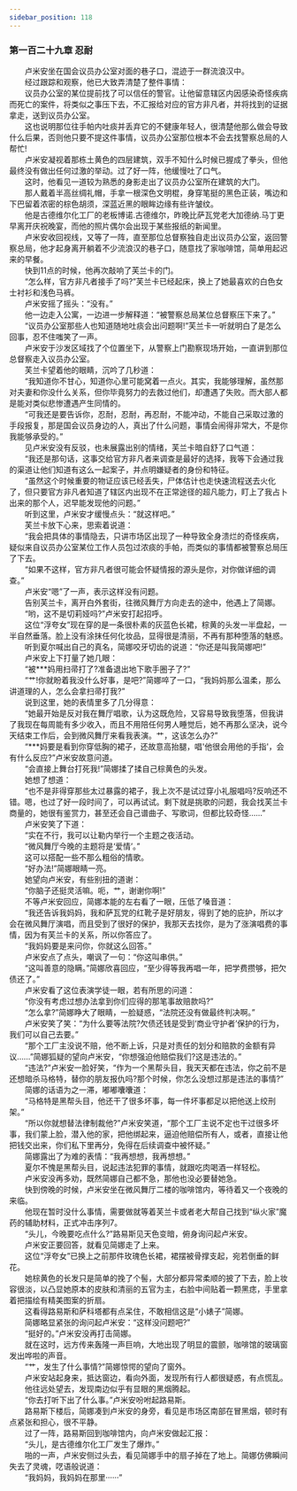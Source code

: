 ```yaml
---
sidebar_position: 118
---
```

### 第一百二十九章 忍耐  


　　卢米安坐在国会议员办公室对面的巷子口，混迹于一群流浪汉中。  
　　经过跟踪和观察，他已大致弄清楚了整件事情：  
　　议员办公室的某位提前找了可以信任的警官。让他留意辖区内因感染奇怪疾病而死亡的案件，将类似之事压下去，不汇报给对应的官方非凡者，并将找到的证据拿走，送到议员办公室。  
　　这也说明那位往手帕内吐痰并丢弃它的不健康年轻人，很清楚他那么做会导致什么后果，否则他只要不提这件事情，议员办公室那位根本不会去找警察总局的人帮忙!  
　　卢米安凝视着那栋土黄色的四层建筑，双手不知什么时候已握成了拳头，但他最终没有做出任何过激的举动。过了好一阵，他缓慢吐了口气。  
　　这时，他看见一道较为熟悉的身影走出了议员办公室所在建筑的大门。  
　　那人戴着半高丝绸礼帽，手拿一根深色文明棍，身穿笔挺的黑色正装，嘴边和下巴留着浓密的棕色胡须，深蓝近黑的眼眸边缘有些许皱纹。  
　　他是古德维尔化工厂的老板博诺.古德维尔，昨晚比萨瓦党老大加德纳.马丁更早离开庆祝晚宴，而他的照片偶尔会出现于某些报纸的新闻里。  
　　卢米安收回视线，又等了一阵，直至那位总督察独自走出议员办公室，返回警察总局，他才起身离开躺着不少流浪汉的巷子口，随意找了家咖啡馆，简单用起迟来的早餐。  
　　快到11点的时候，他再次敲响了芙兰卡的门。  
　　“怎么样，官方非凡者接手了吗?”芙兰卡已经起床，换上了她最喜欢的白色女士衬衫和浅色马裤。  
　　卢米安摇了摇头：“没有。”  
　　他一边走入公寓，一边进一步解释道：“被警察总局某位总督察压下来了。”  
　　“议员办公室那些人也知道随地吐痰会出问题啊!”芙兰卡一听就明白了是怎么回事，忍不住嗤笑了一声。  
　　卢米安于沙发区域找了个位置坐下，从警察上门勘察现场开始，一直讲到那位总督察走入议员办公室。  
　　芙兰卡望着他的眼睛，沉吟了几秒道：  
　　“我知道你不甘心，知道你心里可能窝着一点火。其实，我能够理解，虽然那对夫妻和你没什么关系，但你毕竟努力的去救过他们，却遭遇了失败。而大部人都是能对类似悲惨遭遇产生同情的。  
　　“可我还是要告诉你，忍耐，忍耐，再忍耐，不能冲动，不能自己采取过激的手段报复，那是国会议员身边的人，真出了什么问题，事情会闹得非常大，不是你我能够承受的。”  
　　见卢米安没有反驳，也未展露出别的情绪，芙兰卡暗自舒了口气道：  
　　“我还是那句话，这事交给官方非凡者来调查是最好的选择，我等下会通过我的渠道让他们知道有这么一起案子，并点明嫌疑者的身份和特征。  
　　“虽然这个时候重要的物证应该已经丢失，尸体估计也走快速流程送去火化了，但只要官方非凡者知道了辖区内出现不在正常途径的超凡能力，盯上了我占卜出来的那个人，迟早能发现他的问题。”  
　　听到这里，卢米安才缓慢点头：“就这样吧。”  
　　芙兰卡放下心来，思索着说道：  
　　“我会把具体的事情隐去，只讲市场区出现了一种导致全身溃烂的奇怪疾病，疑似来自议员办公室某位工作人员包过浓痰的手帕，而类似的事情都被警察总局压了下去。  
　　“如果不这样，官方非凡者很可能会怀疑情报的源头是你，对你做详细的调查。”  
　　卢米安“嗯”了一声，表示这样没有问题。  
　　告别芙兰卡，离开白外套街，往微风舞厅方向走去的途中，他遇上了简娜。  
　　“哟，这不是切莉娅吗?”卢米安打起招呼。  
　　这位“浮夸女”现在穿的是一条很朴素的灰蓝色长裙，棕黄的头发一半盘起，一半自然垂落。脸上没有涂抹任何化妆品，显得很是清丽，不再有那种堕落的魅惑。  
　　听到夏尔喊出自己的真名，简娜咬牙切齿的说道：“你还是叫我简娜吧!”  
　　卢米安上下打量了她几眼：  
　　“被***妈用扫帚打了?准备退出地下歌手圈子了?”  
　　“艹!你就盼着我没什么好事，是吧?”简娜啐了一口，“我妈妈那么温柔，那么讲道理的人，怎么会拿扫帚打我?”  
　　说到这里，她的表情里多了几分得意：  
　　“她最开始是反对我在舞厅唱歌，认为这既危险，又容易导致我堕落，但我讲了我现在每周能有多少收入，而且不用陪任何男人睡觉后，她不再那么坚决，说今天结束工作后，会到微风舞厅来看我表演。艹，这该怎么办?”  
　　“***妈要是看到你穿低胸的裙子，还故意高抬腿，唱'他很会用他的手指'，会有什么反应?”卢米安故意问道。  
　　“会直接上舞台打死我!”简娜揉了揉自己棕黄色的头发。  
　　她想了想道：  
　　“也不是非得穿那些太过暴露的裙子，我上次不是试过穿小礼服唱吗?反响还不错。嗯，也过了好一段时间了，可以再试试。剩下就是挑歌的问题，我会找芙兰卡商量的，她很有鉴赏力，甚至还会自己谱曲子、写歌词，但都比较奇怪……”  
　　卢米安笑了下道：  
　　“实在不行，我可以让勒内举行一个主题之夜活动。  
　　“微风舞厅今晚的主题将是‘爱情’。”  
　　这可以搭配一些不那么粗俗的情歌。  
　　“好办法!”简娜眼睛一亮。  
　　她望向卢米安，有些别扭的道谢：  
　　“你脑子还挺灵活嘛。呃，艹，谢谢你啊!”  
　　不等卢米安回应，简娜本能的左右看了一眼，压低了嗓音道：  
　　“我还告诉我妈妈，我和萨瓦党的红靴子是好朋友，得到了她的庇护，所以才会在微风舞厅演唱，而且受到了很好的保护，我那天去找你，是为了涨演唱费的事情，因为有芙兰卡的关系，所以你答应了。  
　　“我妈妈要是来问你，你就这么回答。”  
　　卢米安点了点头，嘲讽了一句：“你这叫串供。”  
　　“这叫善意的隐瞒。”简娜欣喜回应，“至少得等我再唱一年，把学费攒够，把欠债还了。”  
　　卢米安看了这位表演学徒一眼，若有所思的问道：  
　　“你没有考虑过想办法拿到你们应得的那笔事故赔款吗?”  
　　“怎么拿?”简娜睁大了眼睛，一脸疑惑，“法院还没有做最终判决啊。”  
　　卢米安笑了笑：“为什么要等法院?欠债还钱是受到‘商业守护者’保护的行为，我们可以自己去要。”  
　　“那个工厂主没说不赔，他不断上诉，只是对责任的划分和赔款的金额有异议……”简娜狐疑的望向卢米安，“你想强迫他赔偿我们?这是违法的。”  
　　“违法?”卢米安一脸好笑，“作为一个黑帮头目，我天天都在违法，你之前不是还想暗杀马格特，替你的朋友报仇吗?那个时候，你怎么没想过那是违法的事情?”  
　　简娜的话语为之一滞，嘟嘟囔囔道：  
　　“马格特是黑帮头目，他还干了很多坏事，每一件坏事都足以把他送上绞刑架。”  
　　“所以你就想替法律制裁他?”卢米安笑道，“那个工厂主说不定也干过很多坏事，我们蒙上脸，潜入他的家，把他绑起来，逼迫他赔偿所有人，或者，直接让他把钱交出来，你们私下里再分，免得在后续调查中被怀疑。”  
　　简娜露出了为难的表情：“我再想想，我再想想。”  
　　夏尔不愧是黑帮头目，说起违法犯罪的事情，就跟吃肉喝酒一样轻松。  
　　卢米安没再多劝，既然简娜自己都不急，那他也没必要替她急。  
　　快到傍晚的时候，卢米安坐在微风舞厅二楼的咖啡馆内，等待着又一个夜晚的来临。  
　　他现在暂时没什么事情，需要做就等着芙兰卡或者老大帮自己找到“纵火家”魔药的辅助材料，正式冲击序列7。  
　　“头儿，今晚要吃点什么?”路易斯见天色变暗，俯身询问起卢米安。  
　　卢米安正要回答，就看见简娜走了上来。  
　　这位“浮夸女”已换上之前那件玫瑰色长裙，裙摆被骨撑支起，宛若倒垂的鲜花。  
　　她棕黄色的长发只是简单的挽了个髻，大部分都异常柔顺的披了下去，脸上妆容很淡，以凸显她原本的皮肤和清丽的五官为主，右脸中间贴着一颗黑痣，手里拿着把描绘有精美图案的折扇。  
　　这看得路易斯和萨科塔都有点呆住，不敢相信这是“小婊子”简娜。  
　　简娜略显紧张的询问起卢米安：“这样没问题吧?”  
　　“挺好的。”卢米安没再打击简娜。  
　　就在这时，远方传来轰隆一声巨响，大地出现了明显的震颤，咖啡馆的玻璃窗发出哗啦的声音。  
　　“艹，发生了什么事情?”简娜惊愕的望向了窗外。  
　　卢米安站起身来，抵达窗边，看向外面，发现所有行人都很疑惑，有点慌乱。  
　　他往远处望去，发现南边似乎有显眼的黑烟腾起。  
　　“你去打听下出了什么事。”卢米安吩咐起路易斯。  
　　路易斯下楼后，简娜凑到卢米安的身旁，看见是市场区南部在冒黑烟，顿时有点紧张和担心，很不平静。  
　　过了一阵，路易斯回到咖啡馆内，向卢米安做起汇报：  
　　“头儿，是古德维尔化工厂发生了爆炸。”  
　　啪的一声，卢米安侧过头去，看见简娜手中的扇子掉在了地上。简娜仿佛瞬间失去了灵魂，呓语般说道：  
　　“我妈妈，我妈妈在那里······”  
